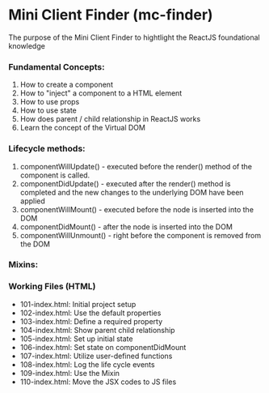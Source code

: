 # Mini Client Finder (mc-finder)

The purpose of the Mini Client Finder to hightlight the ReactJS foundational knowledge

### Fundamental Concepts:

1. How to create a component 
2. How to "inject" a component to a HTML element
3. How to use props
4. How to use state
5. How does parent / child relationship in ReactJS works
6. Learn the concept of the Virtual DOM

### Lifecycle methods:

1. componentWillUpdate() - executed before the render() method of the component  is called.
2. componentDidUpdate() - executed after the render() method is completed and the new changes to the underlying DOM have been applied
3. componentWillMount() - executed before the node is inserted into the DOM
4. componentDidMount() - after the node is inserted into the DOM
5. componentWillUnmount() - right before the component is removed from the DOM

### Mixins:


### Working Files (HTML)

- 101-index.html: Initial project setup
- 102-index.html: Use the default properties
- 103-index.html: Define a required property
- 104-index.html: Show parent child relationship
- 105-index.html: Set up initial state
- 106-index.html: Set state on componentDidMount
- 107-index.html: Utilize user-defined functions
- 108-index.html: Log the life cycle events
- 109-index.html: Use the Mixin
- 110-index.html: Move the JSX codes to JS files





